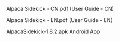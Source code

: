 Alpaca Sidekick - CN.pdf (User Guide - CN)

Alpaca Sidekick - EN.pdf (User Guide - EN)

AlpacaSidekick-1.8.2.apk Android App
